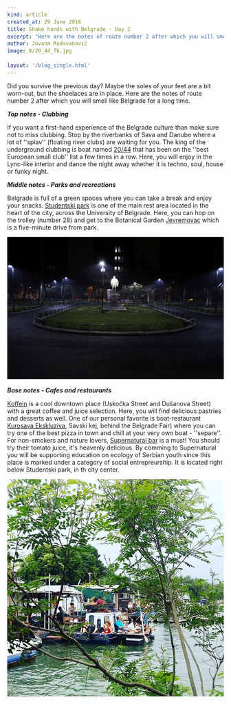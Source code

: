 ```yaml
---
kind: article
created_at: 29 June 2016
title: Shake hands with Belgrade - Day 2
excerpt: "Here are the notes of route number 2 after which you will smell like Belgrade for a long time."
author: Jovana Radovanović
image: 8/20_44_fb.jpg

layout: '/blog_single.html'
---
```


Did you survive the previous day? 
Maybe the soles of your feet are a bit worn-out, but the shoelaces are in place. 
Here are the notes of route number 2 after which you will smell like Belgrade for a long time.

**_Top notes  - Clubbing_**

If you want a first-hand experience of the Belgrade culture than make sure not to miss clubbing. Stop by the riverbanks of Sava and Danube where a lot of ''splav'' (floating river clubs) are waiting for you. The king of the underground clubbing is boat named [20/44](https://www.facebook.com/klub2044/) that has been on the ''best European small club'' list a few times in a row. Here, you will enjoy in the Lync-like interior and dance the night away whether it is techno, soul, house or funky night.

**_Middle notes  - Parks and recreations_**

Belgrade is full of a green spaces where you can take a break and enjoy your snacks. [Studentski park](https://en.wikipedia.org/wiki/Studentski_Trg) is one of the main rest area located in the heart of the city, across the University of Belgrade. Here, you can hop on the trolley (number 28) and get to the Botanical Garden [Jevremovac](https://en.wikipedia.org/wiki/Jevremovac)  which is a five-minute drive from park.  

![](../8/studentski.jpg)

**_Base notes - Cafes and restaurants_**

[Koffein](https://www.facebook.com/koffein.belgrade/) is a cool downtown place (Uskočka Street and Dušanova Street) with a great coffee and juice selection. Here, you will find delicious pastries and desserts as well. One of our personal favorite is boat-restaurant [Kurosava Ekskluziva](https://www.facebook.com/savakurosava/), Savski kej, behind the Belgrade Fair) where you can try one of the best pizza in town and chill at your very own boat - ''separe''.
For non-smokers and nature lovers, [Supernatural bar](https://www.facebook.com/supernaturalbar/) is a must! You should try their tomato juice, it's heavenly delicious. By comming to Supernatural you will be supporting education on ecology of Serbian youth since this place is marked under a category of social entrepreurship. It is located right below Studentski park, in th city center. 

![](../8/kurosava.jpg)